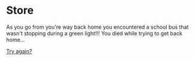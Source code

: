 # Store

As you go from you're way back home you encountered a school bus that wasn't stopping during a green light!!! You died while trying to get back home...

[Try again?](../../../../../Wake-up/beginning.md)